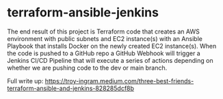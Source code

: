 # terraform-ansible-jenkins
The end result of this project is Terraform code that creates an AWS environment with public subnets and EC2 instance(s) with an Ansible Playbook that installs Docker on the newly created EC2 instance(s). When the code is pushed to a GitHub repo a GitHub Webhook will trigger a Jenkins CI/CD Pipeline that will execute a series of actions depending on whether we are pushing code to the dev or main branch.


Full write up: https://troy-ingram.medium.com/three-best-friends-terraform-ansible-and-jenkins-828285dcf8b
